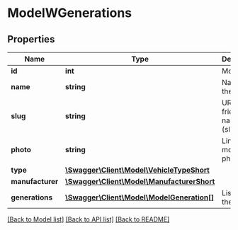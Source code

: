 # ModelWGenerations

## Properties
Name | Type | Description | Notes
------------ | ------------- | ------------- | -------------
**id** | **int** | Model ID. | [optional] 
**name** | **string** | Name of the model. | [optional] 
**slug** | **string** | URL-friendly name (slug). | [optional] 
**photo** | **string** | Link to model&#x27;s photo. | [optional] 
**type** | [**\Swagger\Client\Model\VehicleTypeShort**](VehicleTypeShort.md) |  | [optional] 
**manufacturer** | [**\Swagger\Client\Model\ManufacturerShort**](ManufacturerShort.md) |  | [optional] 
**generations** | [**\Swagger\Client\Model\ModelGeneration[]**](ModelGeneration.md) | List with all the models. | [optional] 

[[Back to Model list]](../../README.md#documentation-for-models) [[Back to API list]](../../README.md#documentation-for-api-endpoints) [[Back to README]](../../README.md)

